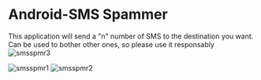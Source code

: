 # Android-SMS Spammer
 This application will send a "n" number of SMS to the destination you want. Can be used to bother other ones, so please use it responsably
![smsspmr3](https://user-images.githubusercontent.com/43243319/86520186-3c10bd80-be07-11ea-9417-a6682830d582.jpg)

![smsspmr1](https://user-images.githubusercontent.com/43243319/86520181-361adc80-be07-11ea-9ac6-ef90ae5745ef.jpg)
![smsspmr2](https://user-images.githubusercontent.com/43243319/86520184-3a46fa00-be07-11ea-88c6-43b09a89eb77.jpg)

